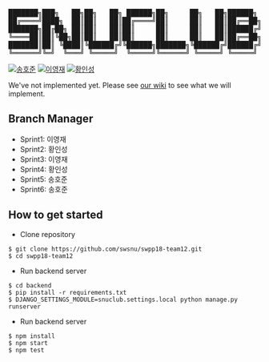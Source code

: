 <pre>
███████╗███╗   ██╗██╗   ██╗ ██████╗██╗     ██╗   ██╗██████╗  
██╔════╝████╗  ██║██║   ██║██╔════╝██║     ██║   ██║██╔══██╗  
███████╗██╔██╗ ██║██║   ██║██║     ██║     ██║   ██║██████╔╝  
╚════██║██║╚██╗██║██║   ██║██║     ██║     ██║   ██║██╔══██╗  
███████║██║ ╚████║╚██████╔╝╚██████╗███████╗╚██████╔╝██████╔╝  
╚══════╝╚═╝  ╚═══╝ ╚═════╝  ╚═════╝╚══════╝ ╚═════╝ ╚═════╝  
</pre>

[![송호준](https://badgen.net/badge/송호준/hojunroks/purple)](https://github.com/hojunroks)
[![이영재](https://badgen.net/badge/이영재/snumath/purple)](https://github.com/snumath)
[![황인성](https://badgen.net/badge/황인성/insung151/purple)](https://github.com/insung151)

We've not implemented yet. Please see [our wiki](https://github.com/swsnu/swpp18-team12/wiki) to see what we will implement.


## Branch Manager
- Sprint1: 이영재
- Sprint2: 황인성
- Sprint3: 이영재
- Sprint4: 황인성
- Sprint5: 송호준
- Sprint6: 송호준


## How to get started

- Clone repository

```
$ git clone https://github.com/swsnu/swpp18-team12.git
$ cd swpp18-team12
```

- Run backend server

```
$ cd backend
$ pip install -r requirements.txt
$ DJANGO_SETTINGS_MODULE=snuclub.settings.local python manage.py runserver
```
- Run backend server
```
$ npm install
$ npm start
$ npm test
```
